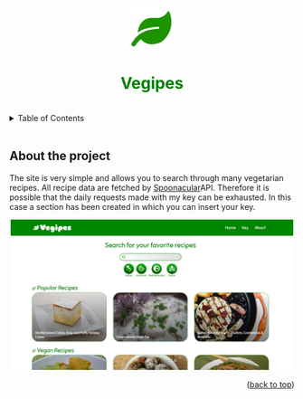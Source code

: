 <!-- Intestazione -->
<div align='center' id='top'>
  <div>
    <img src='./public/facicon.png' alt='Vegipes Logo' width = '80'>
    <h1 style='color:green'>Vegipes</h1>
  </div>
</div>
<br>

<!-- Sommario -->
<details>
  <summary>Table of Contents</summary>
  <ol>
    <li><a href="#about-the-project">About the project</a></li>
    <li><a href="#built-with">Built with</a></li>
    <li><a href="#components">JavaScript components</a>
      <ul>
        <li><a href="#add-functions">Add functions</a></li>
      </ul>
    <li><a href="#usage">Usage</a>
    </li>
  </ol>
</details>
<br>

<!-- Informazioni sul progetto -->
## About the project
<p>The site is very simple and allows you to search through many vegetarian recipes. All recipe data are fetched by <a href='https://spoonacular.com/food-api'>Spoonacular</a>API. Therefore it is possible that the daily requests made with my key can be exhausted. In this case a section has been created in which you can insert your key.</p>
<div align='center'>
<img src='./images/screen1.png' alt='Initial Page' width = '500'>
</div>
<p align="right">(<a href="#top">back to top</a>)</p>
<br>
